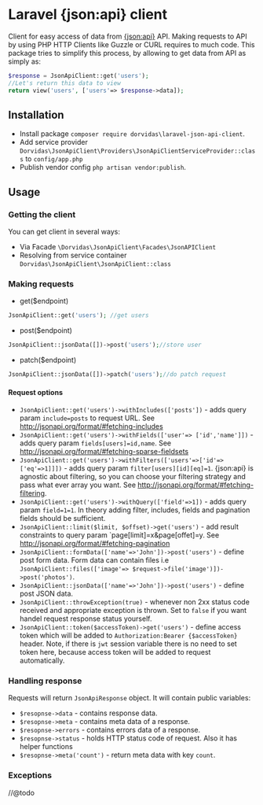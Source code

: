 # Laravel {json:api} client

Client for easy access of data from [{json:api}](http://jsonapi.org/) API. 
Making requests to API by using PHP HTTP Clients like Guzzle or CURL requires to much code.
This package tries to simplify this process, by allowing to get data from API as simply as:
```php
$response = JsonApiClient::get('users');
//Let's return this data to view
return view('users', ['users'=> $response->data]);
```

## Installation
* Install package `composer require dorvidas\laravel-json-api-client`.
* Add service provider `Dorvidas\JsonApiClient\Providers\JsonApiClientServiceProvider::class` to `config/app.php`
* Publish vendor config `php artisan vendor:publish`.

## Usage
### Getting the client
You can get client in several ways:
* Via Facade `\Dorvidas\JsonApiClient\Facades\JsonAPIClient`
* Resolving from service container `Dorvidas\JsonApiClient\JsonApiClient::class`
### Making requests
* get($endpoint)
```php
JsonApiClient::get('users'); //get users
```
* post($endpoint)
```php
JsonApiClient::jsonData([])->post('users');//store user
```
* patch($endpoint)
```php
JsonApiClient::jsonData([])->patch('users');//do patch request
```
#### Request options
* `JsonApiClient::get('users')->withIncludes(['posts'])` - adds query param `include=posts` to request URL. See http://jsonapi.org/format/#fetching-includes 
* `JsonApiClient::get('users')->withFields(['user'=> ['id','name']])` - adds query param `fields[users]=id,name`. See http://jsonapi.org/format/#fetching-sparse-fieldsets
* `JsonApiClient::get('users')->withFilters(['users'=>['id'=>['eq'=>1]]])` - adds query param `filter[users][id][eq]=1`. {json:api} is agnostic about filtering, so you can choose your filtering strategy and pass what ever array you want. See http://jsonapi.org/format/#fetching-filtering.
* `JsonApiClient::get('users')->withQuery(['field'=>1])` - adds query param `field=1=1`. In theory adding filter, includes, fields and pagination fields should be sufficient. 
* `JsonApiClient::limit($limit, $offset)->get('users')` - add result constraints to query param `page[limit]=x&page[offet]=y. See http://jsonapi.org/format/#fetching-pagination
* `JsonApiClient::formData(['name'=>'John'])->post('users')` - define post form data. Form data can contain files i.e `JsonApiClient::files(['image'=> $request->file('image')])->post('photos')`.
* `JsonApiClient::jsonData(['name'=>'John'])->post('users')` - define post JSON data.
* `JsonApiClient::throwException(true)` - whenever non 2xx status code received and appropriate exception is thrown.
 Set to `false` if you want handel request response status yourself.
* `JsonApiClient::token($accessToken)->get('users')` - define access token which will be added to `Authorization:Bearer {$accessToken}` header.
Note, if there is `jwt` session variable there is no need to set token here, because access token will be added to request automatically.

### Handling response
Requests will return `JsonApiResponse` object. It will contain public variables:
* `$resopnse->data` - contains response data.
* `$resopnse->meta` - contains meta data of a response.
* `$resopnse->errors` - contains errors data of a response.
* `$resopnse->status` - holds HTTP status code of request.
Also it has helper functions
* `$resopnse->meta('count')` - return meta data with key `count`.

### Exceptions
//@todo



